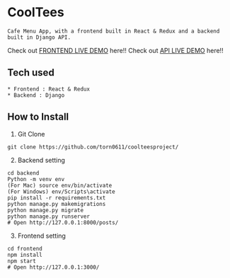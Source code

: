 # CoolTees
```
Cafe Menu App, with a frontend built in React & Redux and a backend built in Django API.
```
Check out [FRONTEND LIVE DEMO](https://front-end-cooltees.herokuapp.com/) here!!
Check out [API LIVE DEMO](https://back-end-cooltees.herokuapp.com/) here!!
## Tech used
```
* Frontend : React & Redux
* Backend : Django
```
## How to Install
1. Git Clone 
```
git clone https://github.com/torn0611/coolteesproject/
```
2. Backend setting
```
cd backend
Python -m venv env
(For Mac) source env/bin/activate
(For Windows) env/Scripts\activate
pip install -r requirements.txt
python manage.py makemigrations
python manage.py migrate
python manage.py runserver
# Open http://127.0.0.1:8000/posts/
```
3. Frontend setting
```
cd frontend
npm install
npm start
# Open http://127.0.0.1:3000/
```
